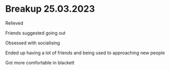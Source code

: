 # Breakup 25.03.2023

Relieved 

Friends suggested going out

Obsessed with socialising 

Ended up having a lot of friends and being used to approaching new people 

Got more comfortable in blackett